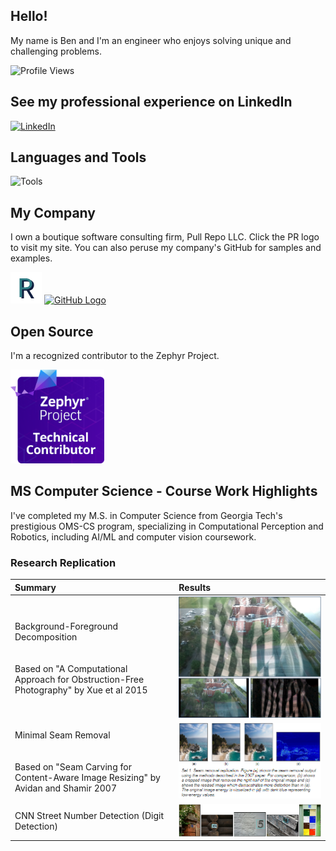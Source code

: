 <!--
**bbooher/bbooher** is a ✨ _special_ ✨ repository because its `README.md` (this file) appears on your GitHub profile.
-->
## Hello!
My name is Ben and I'm an engineer who enjoys solving unique and challenging problems.

![Profile Views](https://komarev.com/ghpvc/?username=bbooher)

## See my professional experience on LinkedIn
[![LinkedIn](https://skillicons.dev/icons?i=linkedin)](https://www.linkedin.com/in/bjbooher/)


## Languages and Tools
![Tools](https://skillicons.dev/icons?i=c,cpp,py,rust,cmake,git,vscode,anaconda,opencv,pytorch,ubuntu,linux,raspberrypi,arduino&perline=7)


## My Company
I own a boutique software consulting firm, Pull Repo LLC. Click the PR logo to visit my site. You can also peruse my company's GitHub for samples and examples.

<a href="https://pull-repo.com"><img src="PR-logo.png" alt="Pull Repo LLC Logo" width="50" height="50"></a>
<a href="https://github.com/PullRepo"><img src="https://skillicons.dev/icons?i=github" alt="GitHub Logo"></a>

## Open Source
I'm a recognized contributor to the Zephyr Project.

<img src="zephyr-technical-contributor.png" alt="The Zephyr Project Contributor badge" width="150" height="150">

## MS Computer Science - Course Work Highlights
I've completed my M.S. in Computer Science from Georgia Tech's prestigious OMS-CS program, specializing in Computational Perception and Robotics, including AI/ML and computer vision coursework.


### Research Replication
| Summary                      | Results                                                      |
| :--------------------------- | :----------------------------------------------------------- |
| Background-Foreground Decomposition<br></br><br>Based on "A Computational Approach for Obstruction-Free Photography" by Xue et al 2015</br> | <img src="Obstruction.png"></img> |
| Minimal Seam Removal<br></br><br>Based on "Seam Carving for Content-Aware Image Resizing" by Avidan and Shamir 2007</br> | <img src="Seams.png"></img> |
| CNN Street Number Detection (Digit Detection) | <img src="Digits.png"></img> |
